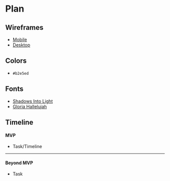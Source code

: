 # Plan

## Wireframes
* [Mobile](Phone-Wireframe.png)
* [Desktop](Computer-Wireframe.png)

## Colors
* `#b2e5ed`

## Fonts
* [Shadows Into Light](https://fonts.google.com/specimen/Shadows+Into+Light)
* [Gloria Hallelujah](https://fonts.google.com/specimen/Gloria+Hallelujah)

## Timeline

#### MVP

* Task/Timeline

---

#### Beyond MVP

* Task








<!-- DO NOT USE THIS YET

| Name | Glows | Grows |
| -------- | ------- | ------- |
|   |   |
|   |   |
|   |   |
|   |   |
|   |   |
|   |   |

-->
